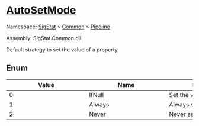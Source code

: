 # [AutoSetMode](./AutoSetMode.md)
Namespace: [SigStat]() > [Common](./../README.md) > [Pipeline](./README.md)

Assembly: SigStat.Common.dll


Default strategy to set the value of a property

##	Enum

| Value | Name | Summary | 
| --- | --- | --- | 
| 0<div style="width: 200px">| IfNull<div style="width: 200px">| Set the value if it is null<div style="width: 200px">| <br>
| 1<div style="width: 200px">| Always<div style="width: 200px">| Always set the value<div style="width: 200px">| <br>
| 2<div style="width: 200px">| Never<div style="width: 200px">| Never set the value<div style="width: 200px">| <br>


